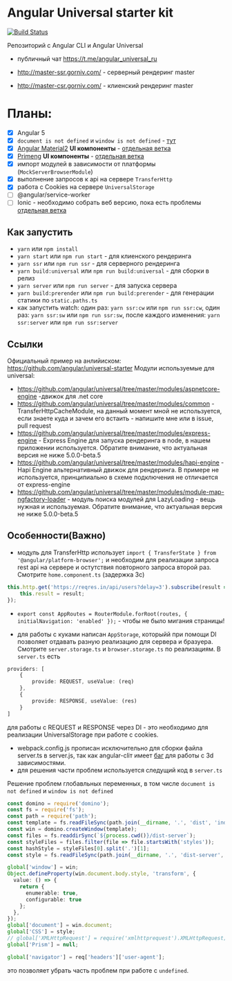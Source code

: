 # Angular Universal starter kit
[![Build Status](https://semaphoreci.com/api/v1/angularru/angular-universal-starter/branches/master/badge.svg)](https://semaphoreci.com/angularru/angular-universal-starter)

Репозиторий с Angular CLI и Angular Universal

- публичный чат https://t.me/angular_universal_ru

- http://master-ssr.gorniv.com/ - серверный рендеринг master

- http://master-csr.gorniv.com/ - клиенский рендеринг master

# Планы:
- [x] Angular 5
- [x] `document is not defined` и `window is not defined` - [тут](./defined.md)
- [x] [Angular Material2](https://material.angular.io/) **UI компоненты** - [отдельная ветка](https://github.com/Angular-RU/angular-universal-starter/tree/material2)
- [x] [Primeng](https://www.primefaces.org/primeng/) **UI компоненты** - [отдельная ветка](https://github.com/Angular-RU/angular-universal-starter/tree/primeng)
- [x] импорт модулей в зависимости от платформы (`MockServerBrowserModule`)
- [x] выполнение запросов к api на сервере `TransferHttp`
- [x] работа с Cookies на сервере `UniversalStorage`
- [ ] @angular/service-worker
- [ ] Ionic - необходимо собрать веб версию, пока есть проблемы [отдельная ветка](https://github.com/Angular-RU/angular-universal-starter/tree/ionic)

## Как запустить
- `yarn` или `npm install`
- `yarn start` или `npm run start` - для клиенского рендеринга
- `yarn ssr` или `npm run ssr` -  для серверного рендеринга
- `yarn build:universal` или `npm run build:universal` - для сборки в релиз
- `yarn server` или `npm run server` - для запуска сервера
- `yarn build:prerender` или `npm run build:prerender` - для генерации статики по `static.paths.ts`
- как запустить watch: один раз: `yarn ssr:cw` или `npm run ssr:cw`, один раз: `yarn ssr:sw` или `npm run ssr:sw`, после каждого изменения: `yarn ssr:server` или `npm run ssr:server`
## Ссылки
Официальный пример на анлийиском: https://github.com/angular/universal-starter 
Модули используемые для universal:
- https://github.com/angular/universal/tree/master/modules/aspnetcore-engine -движок для .net core
- https://github.com/angular/universal/tree/master/modules/common - TransferHttpCacheModule, на данный момент мной не используется, если знаете куда и зачем его встаить - напишите мне или в issue, pull request
- https://github.com/angular/universal/tree/master/modules/express-engine - Express Engine для запуска рендеринга в node, в нашем приложении используется. Обратите внимание, что актуальная версия  не ниже 5.0.0-beta.5
- https://github.com/angular/universal/tree/master/modules/hapi-engine -  Hapi Engine альтернативный движок для рендеринга. В примере не используется, принципиально в схеме подключения не отличается от express-engine
- https://github.com/angular/universal/tree/master/modules/module-map-ngfactory-loader - модуль поиска модулей для LazyLoading - вещь нужная и  используемая. Обратите внимание, что актуальная версия  не ниже 5.0.0-beta.5

## Особенности(Важно)
- модуль для TransferHttp  использует `import { TransferState } from '@angular/platform-browser';` и необходим для реализации запроса rest api  на сервере и остутствия повторного запроса второй раз. Смотрите `home.component.ts` (задержка 3с)

```ts
this.http.get('https://reqres.in/api/users?delay=3').subscribe(result => {
    this.result = result;
});
```
- `export const AppRoutes = RouterModule.forRoot(routes, { initialNavigation: 'enabled' });` -  чтобы не было мигания страницы!

- для работы с куками написан `AppStorage`,  которыйй при помощи DI  позволяет отдавать разную реализацию для сервера и бразуера. Смотрите `server.storage.ts` и `browser.storage.ts` по реализациям. В `server.ts`  есть 
```ts
providers: [
    {
        provide: REQUEST, useValue: (req)
    },
    {
        provide: RESPONSE, useValue: (res)
    }
]
```
для работы с REQUEST и RESPONSE через DI -  это необходимо для реализации UniversalStorage при работе с cookies.

- webpack.config.js  прописан исключительно для сборки файла server.ts в  server.js, так как angular-cliт имеет [баг](https://github.com/angular/angular-cli/issues/7200) для работы с 3d зависимостями.
- для решения части проблем используется следущий код в `server.ts`

Решение проблем глобавльных переменных, в том числе `document is not defined` и `window is not defined`
```ts
const domino = require('domino');
const fs = require('fs');
const path = require('path');
const template = fs.readFileSync(path.join(__dirname, '.', 'dist', 'index.html')).toString();
const win = domino.createWindow(template);
const files = fs.readdirSync(`${process.cwd()}/dist-server`);
const styleFiles = files.filter(file => file.startsWith('styles'));
const hashStyle = styleFiles[0].split('.')[1];
const style = fs.readFileSync(path.join(__dirname, '.', 'dist-server', `styles.${hashStyle}.bundle.css`)).toString();

global['window'] = win;
Object.defineProperty(win.document.body.style, 'transform', {
  value: () => {
    return {
      enumerable: true,
      configurable: true
    };
  },
});
global['document'] = win.document;
global['CSS'] = style;
// global['XMLHttpRequest'] = require('xmlhttprequest').XMLHttpRequest;
global['Prism'] = null;

```

```ts
global['navigator'] = req['headers']['user-agent'];
```
это позволяет убрать часть проблем при работе с `undefined`.
